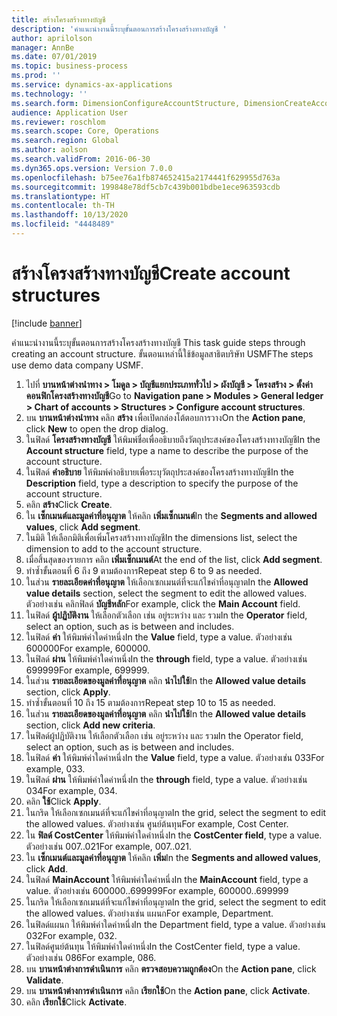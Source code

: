 ```yaml
---
title: สร้างโครงสร้างทางบัญชี
description: 'คำแนะนำงานนี้ระบุขั้นตอนการสร้างโครงสร้างทางบัญชี '
author: aprilolson
manager: AnnBe
ms.date: 07/01/2019
ms.topic: business-process
ms.prod: ''
ms.service: dynamics-ax-applications
ms.technology: ''
ms.search.form: DimensionConfigureAccountStructure, DimensionCreateAccountStructure, DimensionHierarchyAddLevel, DimensionHierarchyConstraintActivate
audience: Application User
ms.reviewer: roschlom
ms.search.scope: Core, Operations
ms.search.region: Global
ms.author: aolson
ms.search.validFrom: 2016-06-30
ms.dyn365.ops.version: Version 7.0.0
ms.openlocfilehash: b75ee76a1fb874652415a2174441f629955d763a
ms.sourcegitcommit: 199848e78df5cb7c439b001bdbe1ece963593cdb
ms.translationtype: HT
ms.contentlocale: th-TH
ms.lasthandoff: 10/13/2020
ms.locfileid: "4448489"
---
```

# <a name="create-account-structures"></a><span data-ttu-id="2bd4f-103">สร้างโครงสร้างทางบัญชี</span><span class="sxs-lookup"><span data-stu-id="2bd4f-103">Create account structures</span></span>

[!include [banner](../../includes/banner.md)]

<span data-ttu-id="2bd4f-104">คำแนะนำงานนี้ระบุขั้นตอนการสร้างโครงสร้างทางบัญชี </span><span class="sxs-lookup"><span data-stu-id="2bd4f-104">This task guide steps through creating an account structure.</span></span> <span data-ttu-id="2bd4f-105">ขั้นตอนเหล่านี้ใช้ข้อมูลสาธิตบริษัท USMF</span><span class="sxs-lookup"><span data-stu-id="2bd4f-105">The steps use demo data company USMF.</span></span>

1. <span data-ttu-id="2bd4f-106">ไปที่ **บานหน้าต่างนำทาง > โมดูล > บัญชีแยกประเภททั่วไป > ผังบัญชี > โครงสร้าง > ตั้งค่าคอนฟิกโครงสร้างทางบัญชี**</span><span class="sxs-lookup"><span data-stu-id="2bd4f-106">Go to **Navigation pane > Modules > General ledger > Chart of accounts > Structures > Configure account structures**.</span></span>
2. <span data-ttu-id="2bd4f-107">บน **บานหน้าต่างนำทาง** คลิก **สร้าง** เพื่อเปิดกล่องโต้ตอบการวาง</span><span class="sxs-lookup"><span data-stu-id="2bd4f-107">On the **Action pane**, click **New** to open the drop dialog.</span></span>
3. <span data-ttu-id="2bd4f-108">ในฟิลด์ **โครงสร้างทางบัญชี** ให้พิมพ์ชื่อเพื่ออธิบายถึงวัตถุประสงค์ของโครงสร้างทางบัญชี</span><span class="sxs-lookup"><span data-stu-id="2bd4f-108">In the **Account structure** field, type a name to describe the purpose of the account structure.</span></span>
4. <span data-ttu-id="2bd4f-109">ในฟิลด์ **คำอธิบาย** ให้พิมพ์คำอธิบายเพื่อระบุวัตถุประสงค์ของโครงสร้างทางบัญชี</span><span class="sxs-lookup"><span data-stu-id="2bd4f-109">In the **Description** field, type a description to specify the purpose of the account structure.</span></span>
5. <span data-ttu-id="2bd4f-110">คลิก **สร้าง**</span><span class="sxs-lookup"><span data-stu-id="2bd4f-110">Click **Create**.</span></span>
6. <span data-ttu-id="2bd4f-111">ใน **เซ็กเมนต์และมูลค่าที่อนุญาต** ให้คลิก **เพิ่มเซ็กเมนต์**</span><span class="sxs-lookup"><span data-stu-id="2bd4f-111">In the **Segments and allowed values**, click **Add segment**.</span></span>
7. <span data-ttu-id="2bd4f-112">ในมิติ ให้เลือกมิติเพื่อเพิ่มโครงสร้างทางบัญชี</span><span class="sxs-lookup"><span data-stu-id="2bd4f-112">In the dimensions list, select the dimension to add to the account structure.</span></span>
8. <span data-ttu-id="2bd4f-113">เมื่อสิ้นสุดของรายการ คลิก **เพิ่มเซ็กเมนต์**</span><span class="sxs-lookup"><span data-stu-id="2bd4f-113">At the end of the list, click **Add segment**.</span></span>
9. <span data-ttu-id="2bd4f-114">ทำซ้ำขั้นตอนที่ 6 ถึง 9 ตามต้องการ</span><span class="sxs-lookup"><span data-stu-id="2bd4f-114">Repeat step 6 to 9 as needed.</span></span>
10. <span data-ttu-id="2bd4f-115">ในส่วน **รายละเอียดค่าที่อนุญาต** ให้เลือกเซกเมนต์ที่จะแก้ไขค่าที่อนุญาต</span><span class="sxs-lookup"><span data-stu-id="2bd4f-115">In the **Allowed value details** section, select the segment to edit the allowed values.</span></span>
    <span data-ttu-id="2bd4f-116">ตัวอย่างเช่น คลิกฟิลด์ **บัญชีหลัก**</span><span class="sxs-lookup"><span data-stu-id="2bd4f-116">For example, click the **Main Account** field.</span></span>  
11. <span data-ttu-id="2bd4f-117">ในฟิลด์ **ผู้ปฏิบัติงาน** ให้เลือกตัวเลือก เช่น อยู่ระหว่าง และ รวม</span><span class="sxs-lookup"><span data-stu-id="2bd4f-117">In the **Operator** field, select an option, such as is between and includes.</span></span>
12. <span data-ttu-id="2bd4f-118">ในฟิลด์ **ค่า** ให้พิมพ์ค่าใดค่าหนึ่ง</span><span class="sxs-lookup"><span data-stu-id="2bd4f-118">In the **Value** field, type a value.</span></span> <span data-ttu-id="2bd4f-119">ตัวอย่างเช่น 600000</span><span class="sxs-lookup"><span data-stu-id="2bd4f-119">For example, 600000.</span></span>  
13. <span data-ttu-id="2bd4f-120">ในฟิลด์ **ผ่าน** ให้พิมพ์ค่าใดค่าหนึ่ง</span><span class="sxs-lookup"><span data-stu-id="2bd4f-120">In the **through** field, type a value.</span></span> <span data-ttu-id="2bd4f-121">ตัวอย่างเช่น 699999</span><span class="sxs-lookup"><span data-stu-id="2bd4f-121">For example, 699999.</span></span>  
14. <span data-ttu-id="2bd4f-122">ในส่วน **รายละเอียดของมูลค่าที่อนุญาต** คลิก **นำไปใช้**</span><span class="sxs-lookup"><span data-stu-id="2bd4f-122">In the **Allowed value details** section, click **Apply**.</span></span>
15. <span data-ttu-id="2bd4f-123">ทำซ้ำขั้นตอนที่ 10 ถึง 15 ตามต้องการ</span><span class="sxs-lookup"><span data-stu-id="2bd4f-123">Repeat step 10 to 15 as needed.</span></span>  
16. <span data-ttu-id="2bd4f-124">ในส่วน **รายละเอียดของมูลค่าที่อนุญาต** คลิก **นำไปใช้**</span><span class="sxs-lookup"><span data-stu-id="2bd4f-124">In the **Allowed value details** section, click **Add new criteria**.</span></span>
17. <span data-ttu-id="2bd4f-125">ในฟิลด์ผู้ปฏิบัติงาน ให้เลือกตัวเลือก เช่น อยู่ระหว่าง และ รวม</span><span class="sxs-lookup"><span data-stu-id="2bd4f-125">In the Operator field, select an option, such as is between and includes.</span></span>
18. <span data-ttu-id="2bd4f-126">ในฟิลด์ **ค่า** ให้พิมพ์ค่าใดค่าหนึ่ง</span><span class="sxs-lookup"><span data-stu-id="2bd4f-126">In the **Value** field, type a value.</span></span> <span data-ttu-id="2bd4f-127">ตัวอย่างเช่น 033</span><span class="sxs-lookup"><span data-stu-id="2bd4f-127">For example, 033.</span></span>  
19. <span data-ttu-id="2bd4f-128">ในฟิลด์ **ผ่าน** ให้พิมพ์ค่าใดค่าหนึ่ง</span><span class="sxs-lookup"><span data-stu-id="2bd4f-128">In the **through** field, type a value.</span></span> <span data-ttu-id="2bd4f-129">ตัวอย่างเช่น 034</span><span class="sxs-lookup"><span data-stu-id="2bd4f-129">For example, 034.</span></span>  
20. <span data-ttu-id="2bd4f-130">คลิก **ใช้**</span><span class="sxs-lookup"><span data-stu-id="2bd4f-130">Click **Apply**.</span></span>
21. <span data-ttu-id="2bd4f-131">ในกริด ให้เลือกเซกเมนต์ที่จะแก้ไขค่าที่อนุญาต</span><span class="sxs-lookup"><span data-stu-id="2bd4f-131">In the grid, select the segment to edit the allowed values.</span></span> <span data-ttu-id="2bd4f-132">ตัวอย่างเช่น ศูนย์ต้นทุน</span><span class="sxs-lookup"><span data-stu-id="2bd4f-132">For example, Cost Center.</span></span>  
22. <span data-ttu-id="2bd4f-133">ใน **ฟิลด์ CostCenter** ให้พิมพ์ค่าใดค่าหนึ่ง</span><span class="sxs-lookup"><span data-stu-id="2bd4f-133">In the **CostCenter field**, type a value.</span></span> <span data-ttu-id="2bd4f-134">ตัวอย่างเช่น 007..021</span><span class="sxs-lookup"><span data-stu-id="2bd4f-134">For example, 007..021.</span></span>  
23. <span data-ttu-id="2bd4f-135">ใน **เซ็กเมนต์และมูลค่าที่อนุญาต** ให้คลิก **เพิ่ม**</span><span class="sxs-lookup"><span data-stu-id="2bd4f-135">In the **Segments and allowed values**, click **Add**.</span></span>
24. <span data-ttu-id="2bd4f-136">ในฟิลด์ **MainAccount** ให้พิมพ์ค่าใดค่าหนึ่ง</span><span class="sxs-lookup"><span data-stu-id="2bd4f-136">In the **MainAccount** field, type a value.</span></span> <span data-ttu-id="2bd4f-137">ตัวอย่างเช่น 600000..699999</span><span class="sxs-lookup"><span data-stu-id="2bd4f-137">For example, 600000..699999</span></span>  
25. <span data-ttu-id="2bd4f-138">ในกริด ให้เลือกเซกเมนต์ที่จะแก้ไขค่าที่อนุญาต</span><span class="sxs-lookup"><span data-stu-id="2bd4f-138">In the grid, select the segment to edit the allowed values.</span></span> <span data-ttu-id="2bd4f-139">ตัวอย่างเช่น แผนก</span><span class="sxs-lookup"><span data-stu-id="2bd4f-139">For example, Department.</span></span>  
26. <span data-ttu-id="2bd4f-140">ในฟิลด์แผนก ให้พิมพ์ค่าใดค่าหนึ่ง</span><span class="sxs-lookup"><span data-stu-id="2bd4f-140">In the Department field, type a value.</span></span> <span data-ttu-id="2bd4f-141">ตัวอย่างเช่น 032</span><span class="sxs-lookup"><span data-stu-id="2bd4f-141">For example, 032.</span></span>  
27. <span data-ttu-id="2bd4f-142">ในฟิลด์ศูนย์ต้นทุน ให้พิมพ์ค่าใดค่าหนึ่ง</span><span class="sxs-lookup"><span data-stu-id="2bd4f-142">In the CostCenter field, type a value.</span></span> <span data-ttu-id="2bd4f-143">ตัวอย่างเช่น 086</span><span class="sxs-lookup"><span data-stu-id="2bd4f-143">For example, 086.</span></span>  
28. <span data-ttu-id="2bd4f-144">บน **บานหน้าต่างการดำเนินการ** คลิก **ตรวจสอบความถูกต้อง**</span><span class="sxs-lookup"><span data-stu-id="2bd4f-144">On the **Action pane**, click **Validate**.</span></span>
29. <span data-ttu-id="2bd4f-145">บน **บานหน้าต่างการดำเนินการ** คลิก **เรียกใช้**</span><span class="sxs-lookup"><span data-stu-id="2bd4f-145">On the **Action pane**, click **Activate**.</span></span>
30. <span data-ttu-id="2bd4f-146">คลิก **เรียกใช้**</span><span class="sxs-lookup"><span data-stu-id="2bd4f-146">Click **Activate**.</span></span>

